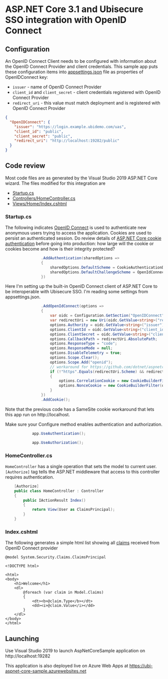 # ASP.NET Core 3.1 and Ubisecure SSO integration with OpenID Connect

## Configuration

An OpenID Connect Client needs to be configured with information about the OpenID Connect Provider and client credentials. This sample app puts these configuration items into [appsettings.json](appsettings.json) file as properties of OpenIDConnect key:

* `issuer` - name of OpenID Connect Provider
* `client_id` and `client_secret` - client credentials registered with OpenID Connect Provider 
* `redirect_uri` - this value must match deployment and is registered with OpenID Connect Provider

```json
{
  "OpenIDConnect": {
    "issuer": "https://login.example.ubidemo.com/uas",
    "client_id": "public",
    "client_secret": "public",
    "redirect_uri": "http://localhost:19282/public"
  }
}
```

## Code review

Most code files are as generated by the Visual Studio 2019 ASP.NET Core wizard. The files modified for this integration are

* [Startup.cs](Startup.cs)
* [Controllers/HomeController.cs](Controllers/HomeController.cs)
* [Views/Home/Index.cshtml](Views/Home/Index.cshtml)

### Startup.cs

The following indicates [OpenID Connect](https://docs.microsoft.com/en-us/aspnet/core/api/microsoft.aspnetcore.authentication.openidconnect) is used to authenticate new anonymous users trying to access the application. 
Cookies are used to persist an authenticated session. 
Do review details of [ASP.NET Core cookie authentication](https://docs.microsoft.com/en-us/aspnet/core/api/microsoft.aspnetcore.authentication.cookies) before going into production: how large will the cookie or cookies become and how is their integrity protected?

```c#
                .AddAuthentication(sharedOptions =>
                {
                    sharedOptions.DefaultScheme = CookieAuthenticationDefaults.AuthenticationScheme;
                    sharedOptions.DefaultChallengeScheme = OpenIdConnectDefaults.AuthenticationScheme;
                })
```

Here I'm setting up the built-in OpenID Connect client of ASP.NET Core to be interoperable with Ubisecure SSO. I'm reading some settings from appsettings.json. 

```c#
                .AddOpenIdConnect(options =>
                {
                    var oidc = Configuration.GetSection("OpenIDConnect");
                    var redirectUri = new Uri(oidc.GetValue<string>("redirect_uri"));
                    options.Authority = oidc.GetValue<string>("issuer");
                    options.ClientId = oidc.GetValue<string>("client_id");
                    options.ClientSecret = oidc.GetValue<string>("client_secret");
                    options.CallbackPath = redirectUri.AbsolutePath;
                    options.ResponseType = "code";
                    options.ResponseMode = null;
                    options.DisableTelemetry = true;
                    options.Scope.Clear();
                    options.Scope.Add("openid");
                    // workaround for https://github.com/dotnet/aspnetcore/issues/19939
                    if (!"https".Equals(redirectUri.Scheme) && redirectUri.IsLoopback)
                    {
                        options.CorrelationCookie = new CookieBuilderFilter(options.CorrelationCookie);
                        options.NonceCookie = new CookieBuilderFilter(options.NonceCookie);
                    }
                })
                .AddCookie(); 

```

Note that the previous code has a SameSite cookie workaround that lets this app run on http://localhost.

Make sure your Configure method enables authentication and authorization.

```c#
            app.UseAuthentication();

            app.UseAuthorization();
```

### HomeController.cs

`HomeController` has a single operation that sets the model to current user. `[Authorize]` tag tells the ASP.NET middleware that access to this controller requires authentication.

```c#
    [Authorize]
    public class HomeController : Controller
    {
        public IActionResult Index()
        {
            return View(User as ClaimsPrincipal);
        }
    }
```

### Index.cshtml

The following generates a simple html list showing all [claims](https://docs.microsoft.com/en-us/dotnet/api/system.security.claims.claimsprincipal) received from OpenID Connect provider

```cshtml
@model System.Security.Claims.ClaimsPrincipal

<!DOCTYPE html>

<html>
<body>
    <h1>Welcome</h1>
    <dl>
        @foreach (var claim in Model.Claims)
        {
            <dt><b>@claim.Type</b></dt>
            <dd><i>@claim.Value</i></dd>
        }
    </dl>
</body>
</html>
```

## Launching

Use Visual Studio 2019 to launch AspNetCoreSample application on http://localhost:19282

This application is also deployed live on Azure Web Apps at https://ubi-aspnet-core-sample.azurewebsites.net

